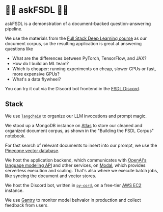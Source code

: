 # 🥞🦜 askFSDL 🦜🥞

askFSDL is a demonstration of a document-backed question-answering pipeline.

We use the materials from the
[Full Stack Deep Learning course](https://fullstackdeeplearning.com/course)
as our document corpus,
so the resulting application is great at answering questions like

- What are the differences between PyTorch, TensorFlow, and JAX?
- How do I build an ML team?
- Which is cheaper: running experiments on cheap, slower GPUs or fast, more expensive GPUs?
- What's a data flywheel?

You can try it out via the Discord bot frontend in the
[FSDL Discord](https://fsdl.me/join-discord).

## Stack

We use [`langchain`](https://github.com/hwchase17/langchain)
to organize our LLM invocations and prompt magic.

We stood up a MongoDB instance on
[Atlas](https://www.mongodb.com/atlas/database)
to store our cleaned and organized document corpus,
as shown in the "Building the FSDL Corpus" notebook.

For fast search of relevant documents to insert into our prompt,
we use the [Pinecone vector database](https://www.pinecone.io/).

We host the application backend,
which communicates with
[OpenAI's language modeling API](https://openai.com/api/)
and other services, on
[Modal](https://modal.com/),
which provides serverless execution and scaling.
That's also where we execute batch jobs,
like syncing the document and vector stores.

We host the Discord bot,
written in [`py-cord`](https://docs.pycord.dev/en/stable/),
on a free-tier
[AWS EC2](https://aws.amazon.com/ec2/)
instance.

We use
[Gantry](https://gantry.io)
to monitor model behvaior in production and collect feedback from users.
